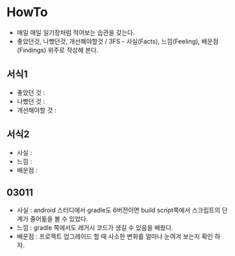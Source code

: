 # HowTo

- 매일 매일 일기장처럼 적어보는 습관을 갖는다.
- 좋았던것, 나빴던것, 개선해야할것 / 3FS - 사실(Facts), 느낌(Feeling), 배운점(Findings) 위주로 작성해 본다.

## 서식1
- 좋았던 것 :
- 나빴던 것 :
- 개선해야할 것 :

## 서식2
- 사실 :
- 느낌 :
- 배운점 :

## 03011
- 사실 : android 스터디에서 gradle도 6버전이면 build script쪽에서 스크립트의 단계가 줄어듦을 볼 수 있었다.
- 느낌 : gradle 쪽에서도 레거시 코드가 생길 수 있음을 배웠다. 
- 배운점 : 프로젝트 업그레이드 할 때 사소한 변화를 얼마나 눈여겨 보는지 확인 하자.

